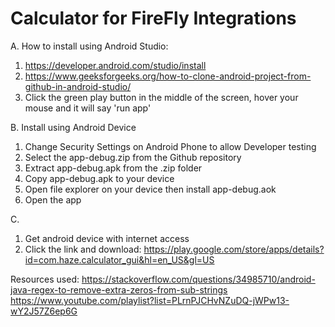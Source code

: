 # Calculator for FireFly Integrations

A. How to install using Android Studio:
1. https://developer.android.com/studio/install
2. https://www.geeksforgeeks.org/how-to-clone-android-project-from-github-in-android-studio/
3. Click the green play button in the middle of the screen, hover your mouse and it will say 'run app'

B. Install using Android Device
1. Change Security Settings on Android Phone to allow Developer testing
2. Select the app-debug.zip from the Github repository
3. Extract app-debug.apk from the .zip folder
4. Copy app-debug.apk to your device
5. Open file explorer on your device then install app-debug.aok
6. Open the app

C.
1. Get android device with internet access
2. Click the link and download: https://play.google.com/store/apps/details?id=com.haze.calculator_gui&hl=en_US&gl=US

Resources used:
https://stackoverflow.com/questions/34985710/android-java-regex-to-remove-extra-zeros-from-sub-strings
https://www.youtube.com/playlist?list=PLrnPJCHvNZuDQ-jWPw13-wY2J57Z6ep6G
